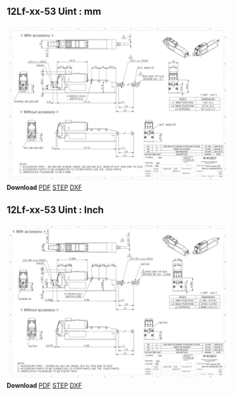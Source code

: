 ## 12Lf-xx-53 Uint : mm
![12Lf-xxF-40 Drawing](./data/ENG-ver_12Lf-xxxxx-53-Servo-Series_mm_Rev03_20250523.png)  
**Download** <a class="downloadbtn" href="./data/ENG-ver_12Lf-xxxxx-53-Servo-Series_mm_Rev03_20250523.pdf" download>PDF</a> <a class="downloadbtn" href="./data/12Lf-xxxxx-35-Servo-Series_Rev03_20250523.step" download>STEP</a> <a class="downloadbtn" href="./data/12Lf-xxxxx-53-Servo-Seriesmm_Rev03_20250523.DXF" download>DXF</a>
## 12Lf-xx-53 Uint : Inch
![12Lf-xxF-27 Drawing](./data/ENG-ver_12Lf-xxxxx-53-Servo-Series_inch_Rev03_20250523.png)  
**Download** <a class="downloadbtn" href="./data/ENG-ver_12Lf-xxxxx-53-Servo-Series_inch_Rev03_20250523.pdf" download>PDF</a> <a class="downloadbtn" href="./data/12Lf-xxxxx-53-Servo-Series_Rev03_20250523.step" download>STEP</a> <a class="downloadbtn" href="./data/12Lf-xxxxx-53-Servo-Seriesinch_Rev03_20250523.DXF" download>DXF</a>
